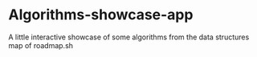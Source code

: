 # Algorithms-showcase-app
 A little interactive showcase of some algorithms from the data structures map of roadmap.sh
